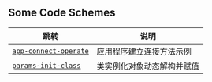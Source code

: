 ## Some Code Schemes

| 跳转 | 说明 |
| --- | --- |
| [`app-connect-operate`](https://github.com/PokeyBoa/scripts/tree/master/tools/scheme/app-connect-operate) | 应用程序建立连接方法示例 |
| [`params-init-class`](https://github.com/PokeyBoa/scripts/tree/master/tools/scheme/params-init-class) | 类实例化对象动态解构并赋值 |
